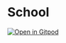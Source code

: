# School
[![Open in Gitpod](https://gitpod.io/button/open-in-gitpod.svg)](https://octamagos-school-vao9pu58q12.ws-us94.gitpod.io/)

